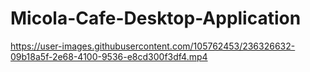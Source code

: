 # Micola-Cafe-Desktop-Application






https://user-images.githubusercontent.com/105762453/236326632-09b18a5f-2e68-4100-9536-e8cd300f3df4.mp4

